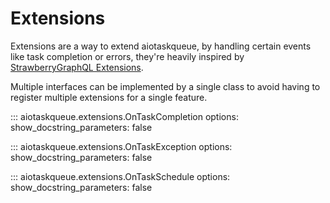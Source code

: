 # Extensions

Extensions are a way to extend aiotaskqueue, by handling certain events like
task completion or errors, they're heavily
inspired by [StrawberryGraphQL Extensions](https://strawberry.rocks/docs/guides/custom-extensions).

Multiple interfaces can be implemented by a single class to avoid having 
to register multiple extensions for a single feature.



::: aiotaskqueue.extensions.OnTaskCompletion
    options:
        show_docstring_parameters: false


::: aiotaskqueue.extensions.OnTaskException
    options:
        show_docstring_parameters: false


::: aiotaskqueue.extensions.OnTaskSchedule
    options:
        show_docstring_parameters: false
